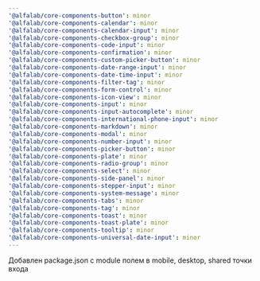 ```yaml
---
'@alfalab/core-components-button': minor
'@alfalab/core-components-calendar': minor
'@alfalab/core-components-calendar-input': minor
'@alfalab/core-components-checkbox-group': minor
'@alfalab/core-components-code-input': minor
'@alfalab/core-components-confirmation': minor
'@alfalab/core-components-custom-picker-button': minor
'@alfalab/core-components-date-range-input': minor
'@alfalab/core-components-date-time-input': minor
'@alfalab/core-components-filter-tag': minor
'@alfalab/core-components-form-control': minor
'@alfalab/core-components-icon-view': minor
'@alfalab/core-components-input': minor
'@alfalab/core-components-input-autocomplete': minor
'@alfalab/core-components-international-phone-input': minor
'@alfalab/core-components-markdown': minor
'@alfalab/core-components-modal': minor
'@alfalab/core-components-number-input': minor
'@alfalab/core-components-picker-button': minor
'@alfalab/core-components-plate': minor
'@alfalab/core-components-radio-group': minor
'@alfalab/core-components-select': minor
'@alfalab/core-components-side-panel': minor
'@alfalab/core-components-stepper-input': minor
'@alfalab/core-components-system-message': minor
'@alfalab/core-components-tabs': minor
'@alfalab/core-components-tag': minor
'@alfalab/core-components-toast': minor
'@alfalab/core-components-toast-plate': minor
'@alfalab/core-components-tooltip': minor
'@alfalab/core-components-universal-date-input': minor
---
```


Добавлен package.json с module полем в mobile, desktop, shared точки входа
